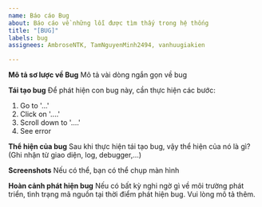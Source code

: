 ```yaml
---
name: Báo cáo Bug
about: Báo cáo về những lỗi được tìm thấy trong hệ thống
title: "[BUG]"
labels: bug
assignees: AmbroseNTK, TamNguyenMinh2494, vanhuugiakien

---
```


**Mô tả sơ lược về Bug**
Mô tả vài dòng ngắn gọn về bug

**Tái tạo bug**
Để phát hiện con bug này, cần thực hiện các bước:
1. Go to '...'
2. Click on '....'
3. Scroll down to '....'
4. See error

**Thể hiện của bug**
Sau khi thực hiện tái tạo bug, vậy thể hiện của nó là gì? (Ghi nhận từ giao diện, log, debugger,...)

**Screenshots**
Nếu có thể, bạn có thể chụp màn hình


**Hoàn cảnh phát hiện bug**
Nếu có bất kỳ nghi ngờ gì về môi trường phát triển, tình trạng mã nguồn tại thời điểm phát hiện bug. Vui lòng mô tả thêm.
